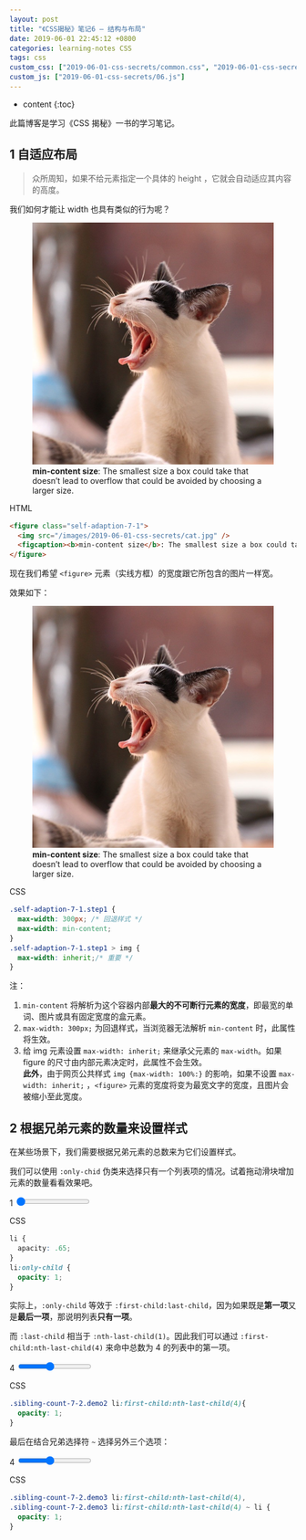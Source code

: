 ```yaml
---
layout: post
title: "《CSS揭秘》笔记6 — 结构与布局"
date: 2019-06-01 22:45:12 +0800
categories: learning-notes CSS
tags: css
custom_css: ["2019-06-01-css-secrets/common.css", "2019-06-01-css-secrets/06.css"]
custom_js: ["2019-06-01-css-secrets/06.js"]
---
```


* content
{:toc}

此篇博客是学习《CSS 揭秘》一书的学习笔记。

## 1 自适应布局

>众所周知，如果不给元素指定一个具体的 height ，它就会自动适应其内容的高度。

我们如何才能让 width 也具有类似的行为呢？




<figure class="self-adaption-7-1">
  <img src="/images/2019-06-01-css-secrets/cat.jpg" />
  <figcaption><b>min-content size</b>: The smallest size a box could take that doesn’t lead to overflow that could be avoided by choosing a larger size.</figcaption>
</figure>

HTML
```html
<figure class="self-adaption-7-1">
  <img src="/images/2019-06-01-css-secrets/cat.jpg" />
  <figcaption><b>min-content size</b>: The smallest size a box could take that doesn’t lead to overflow that could be avoided by choosing a larger size.</figcaption>
</figure>
```

现在我们希望 `<figure>` 元素（实线方框）的宽度跟它所包含的图片一样宽。

效果如下：
<figure class="self-adaption-7-1 step1">
  <img src="/images/2019-06-01-css-secrets/cat.jpg" />
  <figcaption><b>min-content size</b>: The smallest size a box could take that doesn’t lead to overflow that could be avoided by choosing a larger size.</figcaption>
</figure>

CSS
```css
.self-adaption-7-1.step1 {
  max-width: 300px; /* 回退样式 */
  max-width: min-content;
}
.self-adaption-7-1.step1 > img {
  max-width: inherit;/* 重要 */
}
```

注：
1. `min-content` 将解析为这个容器内部**最大的不可断行元素的宽度**，即最宽的单词、图片或具有固定宽度的盒元素。
2. `max-width: 300px;` 为回退样式，当浏览器无法解析 `min-content` 时，此属性将生效。
3. 给 img 元素设置 `max-width: inherit;` 来继承父元素的 `max-width`。如果 figure 的尺寸由内部元素决定时，此属性不会生效。<br>
**此外**，由于网页公共样式 `img {max-width: 100%:}` 的影响，如果不设置 `max-width: inherit;` ，`<figure>` 元素的宽度将变为最宽文字的宽度，且图片会被缩小至此宽度。

## 2 根据兄弟元素的数量来设置样式

在某些场景下，我们需要根据兄弟元素的总数来为它们设置样式。<br>

我们可以使用 `:only-chid` 伪类来选择只有一个列表项的情况。试着拖动滑块增加元素的数量看看效果吧。

<div class="sibling-count-7-2 demo1">
  <span>1</span>
  <input type="range" min="1" max="8" value="1">
</div>

CSS
```css
li {
  apacity: .65;
}
li:only-child {
  opacity: 1;
}
```

实际上，`:only-child` 等效于 `:first-child:last-child`，因为如果既是**第一项**又是**最后一项**，那说明列表**只有一项**。<br>

而 `:last-child` 相当于 `:nth-last-child(1)`。因此我们可以通过 `:first-child:nth-last-child(4)` 来命中总数为 4 的列表中的第一项。

<div class="sibling-count-7-2 demo2">
  <span>4</span>
  <input type="range" min="1" max="8" value="4">
</div>

CSS
```css
.sibling-count-7-2.demo2 li:first-child:nth-last-child(4){
  opacity: 1;
}
```

最后在结合兄弟选择符 `~` 选择另外三个选项：

<div class="sibling-count-7-2 demo3">
  <span>4</span>
  <input type="range" min="1" max="8" value="4">
</div>

CSS
```css
.sibling-count-7-2.demo3 li:first-child:nth-last-child(4),
.sibling-count-7-2.demo3 li:first-child:nth-last-child(4) ~ li {
  opacity: 1;
}
```
